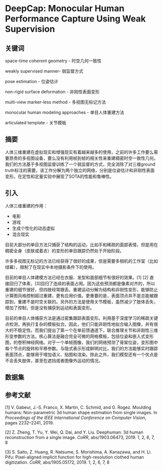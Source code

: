# DeepCap: Monocular Human Performance Capture Using Weak Supervision

## 关键词

space-time coherent geometry - 时空几何一致性

weakly supervised manner- 弱监督方式

pose estimation - 位姿估计

non-rigid surface deformation - 非刚性表面变形

multi-view marker-less method - 多视图无标记方法

monocular human modeling approaches - 单目人体重建方法

articulated template - 关节模板

## 摘要

人体三维重建在虚拟现实和增强现实有着越来越多的使用，之前的许多工作要么需要昂贵的多视图设备，要么没有利用帧到帧的相关性来重建稠密时空一致性几何。我们的方法基于多视图监督训练了一个弱监督的方式，完全消除了对三维ground truth标注的需要。该工作分解为两个独立的网络，分别是位姿估计和非刚性表面变形。在定性和定量实验中展现了SOTA的性能和鲁棒性。

## 引入

人体三维重建的作用：

- 电影
- 游戏
- 生成个性化的动态虚拟
- 混合现实

目前大部分的单目方法只捕获了结构的运动，比如手和稀疏的面部表情，但是用在稠密全身（皮肤或着衣）的变形的单目跟踪仍然处于开始阶段。

许多多视图无标记的方法已经获得了很好的成果，但是需要多相机的工作室（比如绿幕），限制了在现实中本地摄影条件下的使用。

目前的单目人体建模方法已经在衣服、发型和面部细节有很好的效果。[1] [2] 直接回归了体素，[3]回归了连续的表面占用。因为这些预测都是像素对齐的，所以重建的细节很好，但四肢经常跟丢。重建运动分解为结构和非刚性变形，能够防止计算图风格控制超过重建，更有应用价值。更重要的是，表面顶点并不是总能被跟踪到，重建不是时空关联的。另外的方法是使用关节模板，虽然减少了肢体丢失，增加了控制，但是没有捕获到运动和表面变形。

目前的单目人体捕获方法是通过密集跟踪表面变形。利用基于深度学习的稀疏关键点检测，再执行复杂的模板拟合。因此，他们只能非刚性地拟合输入图像，并有很大的不稳定性。而我们提出了第一个在单前馈通道下，联合推理关节和非刚性三维形变参数的方法。核心算法是融合完全可微的网格模板，包括位姿和嵌入式变形图，的卷积神经网络。对于一个单帧图像，我们的网络预测了骨架位姿，变形图中每个节点的旋转和平移参数。与隐式表示形成鲜明对比，我们的方法能够实时跟踪表面顶点，能够用于增加语义、贴图和渲染。除此之外，我们模型还有一个优点是不会丢失肢体，甚至在遮挡或者图像外运动的情况。

## 数据集



## 参考文献

[1] V. Gabeur, J.-S. Franco, X. Martin, C. Schmid, and G. Rogez. Moulding humans: Non-parametric 3d human shape estimation from single images. In *Proceedings of the IEEE International Conference on Computer Vision*, pages 2232–2241, 2019. 

[2] Z. Zheng, T. Yu, Y. Wei, Q. Dai, and Y. Liu. Deephuman: 3d human reconstruction from a single image. *CoRR*, abs/1903.06473, 2019. 1, 2, 6, 7, 8

[3] S. Saito, Z. Huang, R. Natsume, S. Morishima, A. Kanazawa, and H. Li. Pifu: Pixel-aligned implicit function for high-resolution clothed human digitization. *CoRR*, abs/1905.05172, 2019. 1, 2, 6, 7, 8